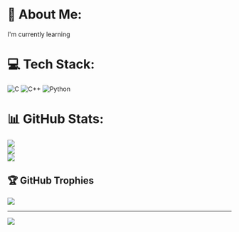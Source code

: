 # 💫 About Me:
I'm currently learning


# 💻 Tech Stack:
![C](https://img.shields.io/badge/c-%2300599C.svg?style=plastic&logo=c&logoColor=white) ![C++](https://img.shields.io/badge/c++-%2300599C.svg?style=plastic&logo=c%2B%2B&logoColor=white) ![Python](https://img.shields.io/badge/python-3670A0?style=plastic&logo=python&logoColor=ffdd54)
# 📊 GitHub Stats:
![](https://github-readme-stats.vercel.app/api?username=Prakashsh511&theme=material-palenight&hide_border=true&include_all_commits=false&count_private=false)<br/>
![](https://github-readme-streak-stats.herokuapp.com/?user=Prakashsh511&theme=material-palenight&hide_border=true)<br/>
![](https://github-readme-stats.vercel.app/api/top-langs/?username=Prakashsh511&theme=material-palenight&hide_border=true&include_all_commits=false&count_private=false&layout=compact)

## 🏆 GitHub Trophies
![](https://github-profile-trophy.vercel.app/?username=Prakashsh511&theme=radical&no-frame=false&no-bg=true&margin-w=4)

---
[![](https://visitcount.itsvg.in/api?id=Prakashsh511&icon=8&color=6)](https://visitcount.itsvg.in)

<!-- Proudly created with GPRM ( https://gprm.itsvg.in ) -->
